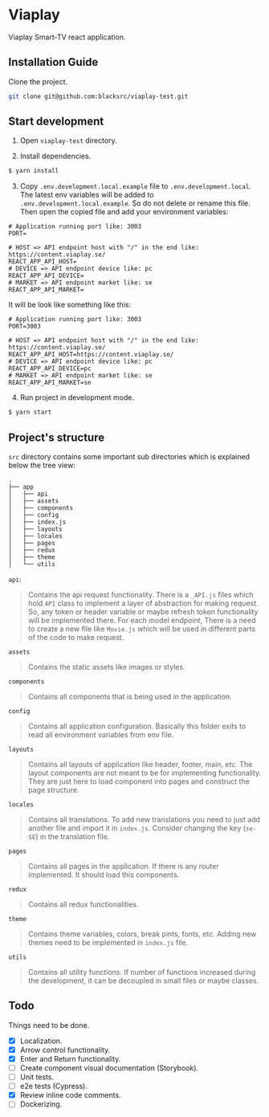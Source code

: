 # Viaplay

Viaplay Smart-TV react application.

## Installation Guide

Clone the project.

```sh
git clone git@github.com:blacksrc/viaplay-test.git
```

## Start development

1. Open `viaplay-test` directory.

2. Install dependencies.

```sh
$ yarn install
```

3. Copy `.env.development.local.example` file to `.env.development.local`. The latest env variables will be added to `.env.development.local.example`. So do not delete or rename this file. Then open the copied file and add your environment variables:

```env
# Application running port like: 3003
PORT=

# HOST => API endpoint host with "/" in the end like: https://content.viaplay.se/
REACT_APP_API_HOST=
# DEVICE => API endpoint device like: pc
REACT_APP_API_DEVICE=
# MARKET => API endpoint market like: se
REACT_APP_API_MARKET=
```

It will be look like something like this:

```env
# Application running port like: 3003
PORT=3003

# HOST => API endpoint host with "/" in the end like: https://content.viaplay.se/
REACT_APP_API_HOST=https://content.viaplay.se/
# DEVICE => API endpoint device like: pc
REACT_APP_API_DEVICE=pc
# MARKET => API endpoint market like: se
REACT_APP_API_MARKET=se
```

4. Run project in development mode.

```sh
$ yarn start
```

## Project's structure

`src` directory contains some important sub directories which is explained below the tree view:

```code
.
├── app
│   ├── api
│   ├── assets
│   ├── components
│   ├── config
│   ├── index.js
│   ├── layouts
│   ├── locales
│   ├── pages
│   ├── redux
│   ├── theme
│   └── utils
```

`api`:

> Contains the api request functionality. There is a `_API.js` files which hold `API` class to implement a layer of abstraction for making request. So, any token or header variable or maybe refresh token functionality will be implemented there. For each model endpoint, There is a need to create a new file like `Movie.js` which will be used in different parts of the code to make request.

`assets`

> Contains the static assets like images or styles.

`components`

> Contains all components that is being used in the application.

`config`

> Contains all application configuration. Basically this folder exits to read all environment variables from env file.

`layouts`

> Contains all layouts of application like header, footer, main, etc. The layout components are not meant to be for implementing functionality. They are just here to load component into pages and construct the page structure.

`locales`

> Contains all translations. To add new translations you need to just add another file and import it in `index.js`. Consider changing the key (`se-SE`) in the translation file.

`pages`

> Contains all pages in the application. If there is any router implemented. It should load this components.

`redux`

> Contains all redux functionalities.

`theme`

> Contains theme variables, colors, break pints, fonts, etc. Adding new themes need to be implemented in `index.js` file.

`utils`

> Contains all utility functions. If number of functions increased during the development, it can be decoupled in small files or maybe classes.

## Todo

Things need to be done.

- [x] Localization.
- [x] Arrow control functionality.
- [x] Enter and Return functionality.
- [ ] Create component visual documentation (Storybook).
- [ ] Unit tests.
- [ ] e2e tests (Cypress).
- [x] Review inline code comments.
- [ ] Dockerizing.
